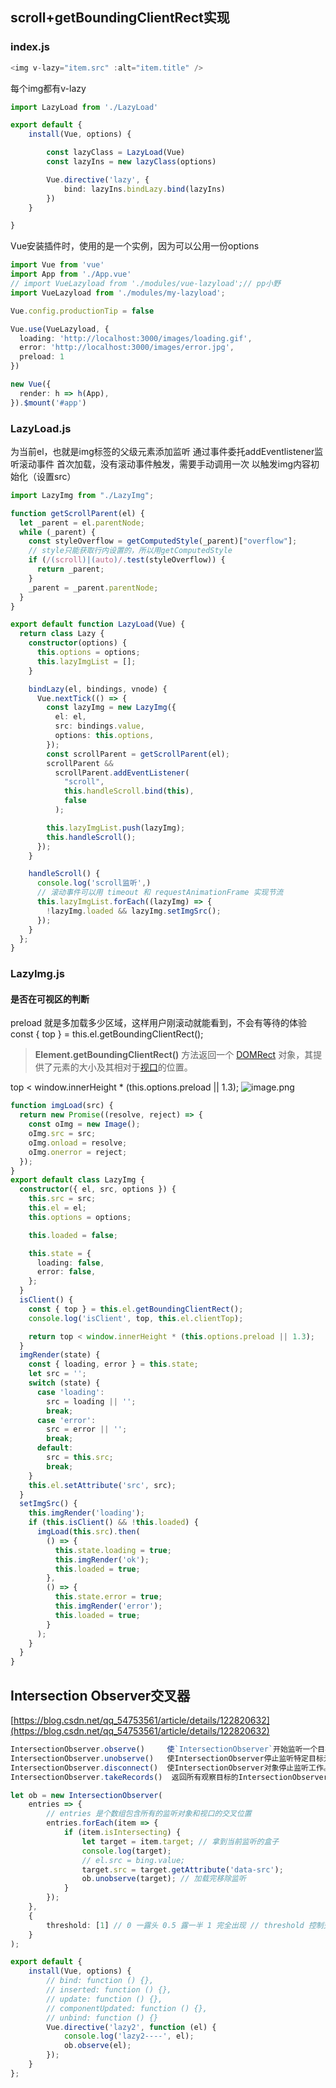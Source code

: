 ## scroll+getBoundingClientRect实现
### index.js
```typescript
<img v-lazy="item.src" :alt="item.title" />
```
每个img都有v-lazy
```typescript
import LazyLoad from './LazyLoad'

export default {
    install(Vue, options) {

        const lazyClass = LazyLoad(Vue)
        const lazyIns = new lazyClass(options)

        Vue.directive('lazy', {
            bind: lazyIns.bindLazy.bind(lazyIns)
        })
    }

}

```
Vue安装插件时，使用的是一个实例，因为可以公用一份options
```typescript
import Vue from 'vue'
import App from './App.vue'
// import VueLazyload from './modules/vue-lazyload';// pp小野
import VueLazyload from './modules/my-lazyload';

Vue.config.productionTip = false

Vue.use(VueLazyload, {
  loading: 'http://localhost:3000/images/loading.gif',
  error: 'http://localhost:3000/images/error.jpg',
  preload: 1
})

new Vue({
  render: h => h(App),
}).$mount('#app')

```
### LazyLoad.js
为当前el，也就是img标签的父级元素添加监听
通过事件委托addEventlistener监听滚动事件
首次加载，没有滚动事件触发，需要手动调用一次
以触发img内容初始化（设置src）
```typescript
import LazyImg from "./LazyImg";

function getScrollParent(el) {
  let _parent = el.parentNode;
  while (_parent) {
    const styleOverflow = getComputedStyle(_parent)["overflow"];
    // style只能获取行内设置的，所以用getComputedStyle
    if (/(scroll)|(auto)/.test(styleOverflow)) {
      return _parent;
    }
    _parent = _parent.parentNode;
  }
}

export default function LazyLoad(Vue) {
  return class Lazy {
    constructor(options) {
      this.options = options;
      this.lazyImgList = [];
    }

    bindLazy(el, bindings, vnode) {
      Vue.nextTick(() => {
        const lazyImg = new LazyImg({
          el: el,
          src: bindings.value,
          options: this.options,
        });
        const scrollParent = getScrollParent(el);
        scrollParent &&
          scrollParent.addEventListener(
            "scroll",
            this.handleScroll.bind(this),
            false
          );

        this.lazyImgList.push(lazyImg);
        this.handleScroll();
      });
    }

    handleScroll() {
      console.log('scroll监听',)
      // 滚动事件可以用 timeout 和 requestAnimationFrame 实现节流
      this.lazyImgList.forEach((lazyImg) => {
        !lazyImg.loaded && lazyImg.setImgSrc();
      });
    }
  };
}

```
### LazyImg.js
#### 是否在可视区的判断
preload 就是多加载多少区域，这样用户刚滚动就能看到，不会有等待的体验
const { top } = this.el.getBoundingClientRect();
> **Element.getBoundingClientRect()** 方法返回一个 [DOMRect](https://developer.mozilla.org/zh-CN/docs/Web/API/DOMRect) 对象，其提供了元素的大小及其相对于[视口](https://developer.mozilla.org/zh-CN/docs/Glossary/Viewport)的位置。

top < window.innerHeight * (this.options.preload || 1.3);
![image.png](https://raw.githubusercontent.com/xxxsjan/pic-bed/main/202305151243412.png)
```typescript
function imgLoad(src) {
  return new Promise((resolve, reject) => {
    const oImg = new Image();
    oImg.src = src;
    oImg.onload = resolve;
    oImg.onerror = reject;
  });
}
export default class LazyImg {
  constructor({ el, src, options }) {
    this.src = src;
    this.el = el;
    this.options = options;

    this.loaded = false;

    this.state = {
      loading: false,
      error: false,
    };
  }
  isClient() {
    const { top } = this.el.getBoundingClientRect();
    console.log('isClient', top, this.el.clientTop);

    return top < window.innerHeight * (this.options.preload || 1.3);
  }
  imgRender(state) {
    const { loading, error } = this.state;
    let src = '';
    switch (state) {
      case 'loading':
        src = loading || '';
        break;
      case 'error':
        src = error || '';
        break;
      default:
        src = this.src;
        break;
    }
    this.el.setAttribute('src', src);
  }
  setImgSrc() {
    this.imgRender('loading');
    if (this.isClient() && !this.loaded) {
      imgLoad(this.src).then(
        () => {
          this.state.loading = true;
          this.imgRender('ok');
          this.loaded = true;
        },
        () => {
          this.state.error = true;
          this.imgRender('error');
          this.loaded = true;
        }
      );
    }
  }
}

```
## Intersection Observer交叉器
[https://blog.csdn.net/qq_54753561/article/details/122820632](https://blog.csdn.net/qq_54753561/article/details/122820632)
```typescript
IntersectionObserver.observe()     使`IntersectionObserver`开始监听一个目标元素。
IntersectionObserver.unobserve()   使IntersectionObserver停止监听特定目标元素。
IntersectionObserver.disconnect()  使IntersectionObserver对象停止监听工作。
IntersectionObserver.takeRecords()  返回所有观察目标的IntersectionObserverEntry对象数组。
```

```typescript
let ob = new IntersectionObserver(
    entries => {
        // entries 是个数组包含所有的监听对象和视口的交叉位置
        entries.forEach(item => {
            if (item.isIntersecting) {
                let target = item.target; // 拿到当前监听的盒子
                console.log(target);
                // el.src = bing.value;
                target.src = target.getAttribute('data-src');
                ob.unobserve(target); // 加载完移除监听
            }
        });
    },
    {
        threshold: [1] // 0 一露头 0.5 露一半 1 完全出现 // threshold 控制交叉状态在什么养的情况下触发上面的回调
    }
);

export default {
    install(Vue, options) {
        // bind: function () {},
        // inserted: function () {},
        // update: function () {},
        // componentUpdated: function () {},
        // unbind: function () {}
        Vue.directive('lazy2', function (el) {
            console.log('lazy2----', el);
            ob.observe(el);
        });
    }
};

```
